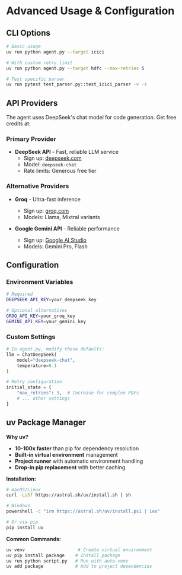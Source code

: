 # Advanced Usage & Configuration

## CLI Options

```bash
# Basic usage
uv run python agent.py --target icici

# With custom retry limit
uv run python agent.py --target hdfc --max-retries 5

# Test specific parser
uv run pytest test_parser.py::test_icici_parser -v -s
```

## API Providers

The agent uses DeepSeek's chat model for code generation. Get free credits at:

### Primary Provider
- **DeepSeek API** - Fast, reliable LLM service
  - Sign up: [deepseek.com](https://deepseek.com)
  - Model: `deepseek-chat`
  - Rate limits: Generous free tier

### Alternative Providers
- **Groq** - Ultra-fast inference
  - Sign up: [groq.com](https://groq.com)
  - Models: Llama, Mixtral variants
  
- **Google Gemini API** - Reliable performance  
  - Sign up: [Google AI Studio](https://makersuite.google.com)
  - Models: Gemini Pro, Flash

## Configuration

### Environment Variables
```bash
# Required
DEEPSEEK_API_KEY=your_deepseek_key

# Optional alternatives
GROQ_API_KEY=your_groq_key
GEMINI_API_KEY=your_gemini_key
```

### Custom Settings
```python
# In agent.py, modify these defaults:
llm = ChatDeepSeek(
    model="deepseek-chat", 
    temperature=0.1
)

# Retry configuration
initial_state = {
    "max_retries": 3,  # Increase for complex PDFs
    # ... other settings
}
```

## uv Package Manager

**Why uv?**
- **10-100x faster** than pip for dependency resolution
- **Built-in virtual environment** management
- **Project runner** with automatic environment handling
- **Drop-in pip replacement** with better caching

**Installation:**
```bash
# macOS/Linux
curl -LsSf https://astral.sh/uv/install.sh | sh

# Windows
powershell -c "irm https://astral.sh/uv/install.ps1 | iex"

# Or via pip
pip install uv
```

**Common Commands:**
```bash
uv venv                    # Create virtual environment
uv pip install package    # Install package
uv run python script.py   # Run with auto-venv
uv add package            # Add to project dependencies
```
